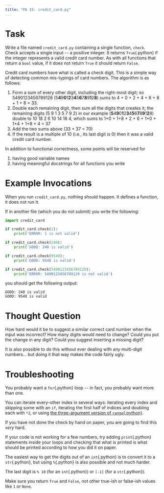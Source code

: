 ```yaml
---
title: "PA 15: credit_card.py"
...
```


# Task

Write a file named `credit_card.py` containing a single function, `check`.
Check accepts a single input -- a positive integer.
It returns `True`{.python} if the integer represents a valid credit card number.
As with all functions that return a `bool` value, if it does not return `True` it should return `False`.

Credit card numbers have what is called a check digit.
This is a simple way of detecting common mis-typings of card numbers.
The algorithm is as follows:

1.  Form a sum of every other digit, including the right-most digit;
    so 5490123456789128 (5**4**9**0**1**2**3**4**5**6**7**8**9**1**2**8**) sums to 4 + 0 + 2 + 4 + 6 + 8 + 1 + 8 = 33.
2.  Double each remaining digit, then sum all the digits that creates it;
    the remaining digits (5 9 1 3 5 7 9 2) in our example (**5**4**9**0**1**2**3**4**5**6**7**8**9**1**2**8) double to 10 18 2 6 10 14 18 4,
    which sums to 1+0 + 1+8 + 2 + 6 + 1+0 + 1+4 + 1+8 + 4 = 37
3.  Add the two sums above (33 + 37 = 70)
4.  If the result is a multiple of 10 (i.e., its last digit is 0) then it was a valid credit card number.

In addition to functional correctness, some points will be reserved for

1.  having good variable names
1.  having meaningful docstrings for all functions you write


# Example Invocations


When you run `credit_card.py`, nothing should happen.
It defines a function, it does not run it.

If in another file (which you do not submit) you write the following:

````python
import credit_card

if credit_card.check(1):
    print('ERROR: 1 is not valid')

if credit_card.check(240):
    print('GOOD: 240 is valid')

if credit_card.check(9548):
    print('GOOD: 9548 is valid')

if credit_card.check(5490123456789129):
    print('ERROR: 5490123456789129 is not valid')
````

you should get the following output:

````
GOOD: 240 is valid
GOOD: 9548 is valid
````


# Thought Question

How hard would it be to suggest a similar correct card number when the input was incorrect?
How many digits would need to change?
Could you put the change in any digit?
Could you suggest inserting a missing digit?

It is also possible to do this without ever dealing with any multi-digit numbers... but doing it that way makes the code fairly ugly.

# Troubleshooting

You probably want a `for`{.python} loop -- in fact, you probably want more than one.

You can iterate every-other index in several ways:
iterating every index and skipping some with an `if`,
iterating the first half of indices and doubling each with `*2`, or 
using [the three-argument version of `range`{.python}](https://docs.python.org/3/library/stdtypes.html#range).

If you have not done the check by hand on paper, you are going to find this *very* hard.

If your code is not working for a few numbers, try adding `print`{.python} statements inside your loops and checking that what is printed is what should be printed according to how you did it on paper.

The easiest way to get the digits out of an `int`{.python} is to convert it to a `str`{.python}, but using `%`{.python} is also possible and not much harder.

The last digit is `% 10` (for an `int`{.python}) or `[-1]` (for a `str`{.python}).

Make sure you return `True` and `False`, not other true-ish or false-ish values like `1` or `None`.
